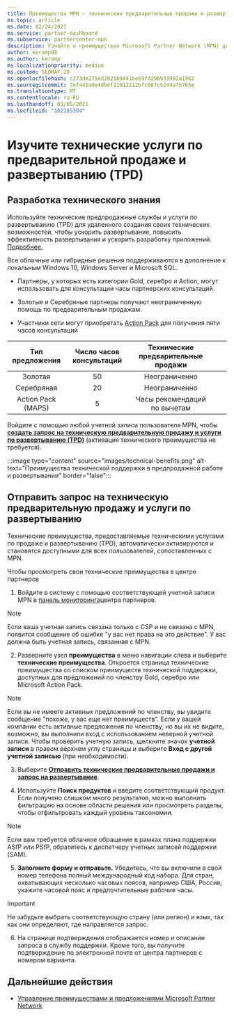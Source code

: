 ```yaml
---
title: Преимущества MPN — технические предварительные продажи и развертывание (TPD)
ms.topic: article
ms.date: 02/24/2021
ms.service: partner-dashboard
ms.subservice: partnercenter-mpn
description: Узнайте о преимуществах Microsoft Partner Network (MPN) для технических служб до продаж и развертывания (TPD)
author: keramp88
ms.author: keramp
ms.localizationpriority: medium
ms.custom: SEOMAY.20
ms.openlocfilehash: c273de275ed2821b9441be69fd29b931992a1982
ms.sourcegitcommit: 7ef441a0e4dbef11012212bfc087c5244a75765e
ms.translationtype: MT
ms.contentlocale: ru-RU
ms.lasthandoff: 03/05/2021
ms.locfileid: "102185304"
---
```

# <a name="explore-technical-presales-and-deployment-services-tpd"></a>Изучите технические услуги по предварительной продаже и развертыванию (TPD) 

## <a name="develop-your-technical-know-how"></a>Разработка технического знания

Используйте технические предпродажные службы и услуги по развертыванию (TPD) для удаленного создания своих технических возможностей, чтобы ускорить развертывание, повысить эффективность развертывания и ускорить разработку приложений. [Подробнее.](https://aka.ms/TPD)

Все облачные или гибридные решения поддерживаются в дополнение к локальным Windows 10, Windows Server и Microsoft SQL. 

-   Партнеры, у которых есть категории Gold, серебро и Action, могут использовать для консультации часы партнерских консультаций. 

-   Золотые и Серебряные партнеры получают неограниченную помощь по предварительным продажам. 

-   Участники сети могут приобретать [Action Pack](https://partner.microsoft.com/membership/action-pack) для получения пяти часов консультаций  


|     Тип предложения    | Число часов консультаций |   Технические предварительные продажи   |   |   |
|:-----------------:|:------------------------:|:----------------------:|:-:|:-:|
|        Золотая       |            50            |        Неограниченно       |   |   |
|       Серебряная      |            20            |        Неограниченно       |   |   |
| Action Pack (MAPS) |             5            | Часы рекомендаций по вычетам |   |   |

Войдите с помощью любой учетной записи пользователя MPN, чтобы **[создать запрос на техническую предварительную продажу и услуги по развертыванию (TPD)](https://partner.microsoft.com/dashboard/mpn/membership/benefits/technical/createadvisoryhours-servicerequest)** (активация технического преимущества не требуется).

  :::image type="content" source="images/technical-benefits.png" alt-text="Преимущества технической поддержки в предпродажной работе и развертывании" border="false":::

## <a name="submit-a-technical-presales-and-deployment-services-request"></a>Отправить запрос на техническую предварительную продажу и услуги по развертыванию 

Технические преимущества, предоставляемые техническими услугами по продаже и развертыванию (TPD), автоматически активируются и становятся доступными для всех пользователей, сопоставленных с MPN. 

Чтобы просмотреть свои технические преимущества в центре партнеров

1. Войдите в систему с помощью соответствующей учетной записи MPN в [панель мониторинга](https://partner.microsoft.com/dashboard)центра партнеров. 

>[!NOTE]
>Если ваша учетная запись связана только с CSP и не связана с MPN, появится сообщение об ошибке "у вас нет права на это действие". У вас должна быть учетная запись, связанная с MPN.

2. Разверните узел **преимущества** в меню навигации слева и выберите **технические преимущества**. Откроется страница технические преимущества со списком преимуществ технической поддержки, доступных для предложений по членству Gold, серебро или Microsoft Action Pack. 

>[!NOTE]
>Если вы не имеете активных предложений по членству, вы увидите сообщение "похоже, у вас еще нет преимуществ". Если у вашей компании есть активные предложения по членству, но вы их не видите, возможно, вы выполнили вход с использованием неверной учетной записи. Чтобы проверить учетную запись, щелкните значок **учетной записи** в правом верхнем углу страницы и выберите **Вход с другой учетной записью** (при необходимости).

3. Выберите **[Отправить технические предварительные продажи и запрос на развертывание](https://partner.microsoft.com/dashboard/mpn/membership/benefits/technical/createadvisoryhours-servicerequest)**.

4. Используйте **Поиск продуктов** и введите соответствующий продукт. Если получено слишком много результатов, можно выполнить фильтрацию на основе области решения или просмотреть разделы, чтобы отфильтровать каждый уровень таксономии.

> [!NOTE]
> Если вам требуется облачное обращение в рамках плана поддержки ASfP или PSfP, обратитесь к диспетчеру учетных записей поддержки (SAM).

5. **Заполните форму и отправьте.** Убедитесь, что вы включили в свой номер телефона полный международный код набора. Для стран, охватывающих несколько часовых поясов, например США, Россия, укажите часовой пояс и предпочтительные рабочие часы.

> [!IMPORTANT]
> Не забудьте выбрать соответствующую страну (или регион) и язык, так как они определяют, где направляется запрос.

6. На странице подтверждения отображается номер и описание запроса в службу поддержки. Кроме того, вы получите подтверждение по электронной почте от центра партнеров с номером варианта.



## <a name="next-steps"></a>Дальнейшие действия

- [Управление преимуществами и предложениями Microsoft Partner Network](manage-your-partner-network-benefits.md)
